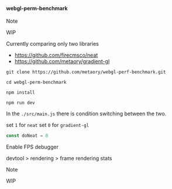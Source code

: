 #### webgl-perm-benchmark


> [!NOTE]
> WIP

Currently comparing only two libraries

- https://github.com/firecmsco/neat
- https://github.com/metaory/gradient-gl

```
git clone https://github.com/metaory/webgl-perf-benchmark.git

cd webgl-perm-benchmark

npm install

npm run dev
```

In the `./src/main.js` there is condition switching between the two.

set `1` for `neat`
set `0` for `gradient-gl`

```javascript
const doNeat = 0
```

Enable FPS debugger

devtool > rendering > frame rendering stats

> [!NOTE]
> WIP

